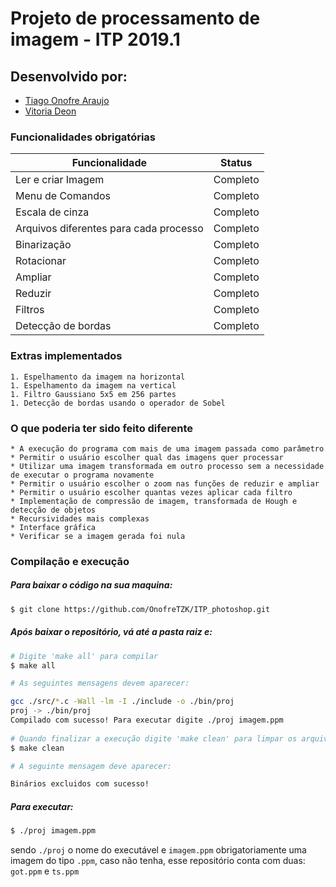 # Projeto de processamento de imagem - ITP 2019.1

## Desenvolvido por:

* [Tiago Onofre Araujo](https://github.com/OnofreTZK)
* [Vitoria Deon](https://github.com/vickydeon)

### Funcionalidades obrigatórias
   Funcionalidade | Status
   ------------ | -------------
   Ler e criar Imagem | Completo
   Menu de Comandos | Completo
   Escala de cinza | Completo
   Arquivos diferentes para cada processo | Completo
   Binarização | Completo
   Rotacionar  | Completo 
   Ampliar | Completo
   Reduzir | Completo
   Filtros | Completo
   Detecção de bordas | Completo


### Extras implementados

    1. Espelhamento da imagem na horizontal
    1. Espelhamento da imagem na vertical
    1. Filtro Gaussiano 5x5 em 256 partes
    1. Detecção de bordas usando o operador de Sobel

### O que poderia ter sido feito diferente

    * A execução do programa com mais de uma imagem passada como parâmetro
    * Permitir o usuário escolher qual das imagens quer processar
    * Utilizar uma imagem transformada em outro processo sem a necessidade de executar o programa novamente
    * Permitir o usuário escolher o zoom nas funções de reduzir e ampliar
    * Permitir o usuário escolher quantas vezes aplicar cada filtro
    * Implementação de compressão de imagem, transformada de Hough e detecção de objetos
    * Recursividades mais complexas
    * Interface gráfica
    * Verificar se a imagem gerada foi nula

### Compilação e execução
##### Para baixar o código na sua maquina:
```bash
$ git clone https://github.com/OnofreTZK/ITP_photoshop.git
```   
##### Após baixar o repositório, vá até a pasta raiz e:
```bash
# Digite 'make all' para compilar
$ make all

# As seguintes mensagens devem aparecer:

gcc ./src/*.c -Wall -lm -I ./include -o ./bin/proj
proj -> ./bin/proj
Compilado com sucesso! Para executar digite ./proj imagem.ppm
      
# Quando finalizar a execução digite 'make clean' para limpar os arquivo binários
$ make clean

# A seguinte mensagem deve aparecer:

Binários excluidos com sucesso!
```
##### Para executar:
```bash
$ ./proj imagem.ppm
```
sendo `./proj` o nome do executável e `imagem.ppm` obrigatoriamente uma imagem do tipo `.ppm`, caso não tenha, esse repositório conta com duas: `got.ppm` e `ts.ppm`


      
      
